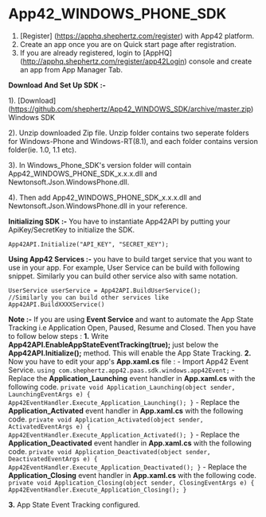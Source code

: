 App42_WINDOWS_PHONE_SDK
=======================

1. [Register] (https://apphq.shephertz.com/register) with App42 platform.
2. Create an app once you are on Quick start page after registration.
3. If you are already registered, login to [AppHQ] (http://apphq.shephertz.com/register/app42Login) console and create an app from App Manager Tab.

__Download And Set Up SDK :-__

1). [Download] (https://github.com/shephertz/App42_WINDOWS_SDK/archive/master.zip) Windows SDK

2). Unzip downloaded Zip file. Unzip folder contains two seperate folders for Windows-Phone and Windows-RT(8.1), and each folder contains version folder(ie. 1.0, 1.1 etc).

3). In  Windows_Phone_SDK's version folder will contain App42_WINDOWS_PHONE_SDK_x.x.x.dll and Newtonsoft.Json.WindowsPhone.dll.

4). Then add App42_WINDOWS_PHONE_SDK_x.x.x.dll and Newtonsoft.Json.WindowsPhone.dll in your reference.

__Initializing SDK :-__
You have to instantiate App42API by putting your ApiKey/SecretKey to initialize the SDK.

```
App42API.Initialize("API_KEY", "SECRET_KEY");
```

__Using App42 Services :-__
 you have to build target service that you want to use in your app. For example, User Service can be build with following snippet. Similarly you can build other service also with same notation.
 
```
UserService userService = App42API.BuildUserService();
//Similarly you can build other services like App42API.BuildXXXXService()
```

__Note :-__ If you are using __Event Service__ and want to automate the App State Tracking i.e Application Open, Paused, Resume and Closed. Then you have to follow below steps :
__1.__ Write __App42API.EnableAppStateEventTracking(true);__ just below the __App42API.Initialize();__ method.
       This will enable the App State Tracking.
__2.__ Now you have to edit your app's __App.xaml.cs__ file :
     - Import App42 Event Service.
     ```
     using com.shephertz.app42.paas.sdk.windows.app42Event;
     ```
     - Replace the __Application_Launching__ event handler in __App.xaml.cs__ with the following code.
     ```
     private void Application_Launching(object sender, LaunchingEventArgs e)
        {
            App42EventHandler.Execute_Application_Launching();
        }
     ```
     - Replace the __Application_Activated__ event handler in __App.xaml.cs__ with the following code.
     ```
     private void Application_Activated(object sender, ActivatedEventArgs e)
        {
            App42EventHandler.Execute_Application_Activated();
        }
     ```
     - Replace the __Application_Deactivated__ event handler in __App.xaml.cs__ with the following code.
     ```
     private void Application_Deactivated(object sender, DeactivatedEventArgs e)
        {
            App42EventHandler.Execute_Application_Deactivated();
        }
     ```
     - Replace the __Application_Closing__ event handler in __App.xaml.cs__ with the following code.
     ```
     private void Application_Closing(object sender, ClosingEventArgs e)
        {
            App42EventHandler.Execute_Application_Closing();
        }
     ```

__3.__ App State Event Tracking configured. 
